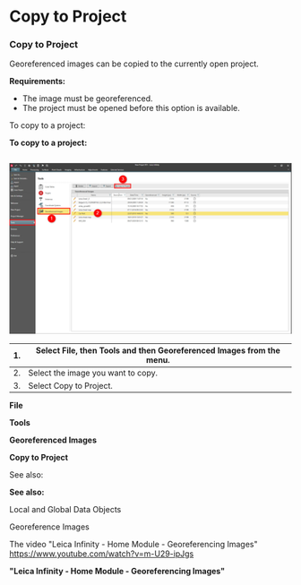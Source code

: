 # Copy to Project

### Copy to Project

Georeferenced images can be copied to the currently open project.

**Requirements:**

- The image must be georeferenced.
- The project must be opened before this option is available.

To copy to a project:

**To copy to a project:**

|  |  |
| --- | --- |

![Image](graphics/00812009.jpg)

| 1. | Select File, then Tools and then Georeferenced Images from the menu. |
| --- | --- |
| 2. | Select the image you want to copy. |
| 3. | Select Copy to Project. |

**File**

**Tools**

**Georeferenced Images**

**Copy to Project**

See also:

**See also:**

Local and Global Data Objects

Georeference Images

The video "Leica Infinity - Home Module - Georeferencing Images" https://www.youtube.com/watch?v=m-U29-ipJgs

**"Leica Infinity - Home Module - Georeferencing Images"**

